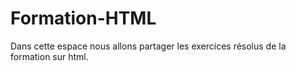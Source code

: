 # Formation-HTML
Dans cette espace nous allons partager les exercices résolus de la formation sur html.
